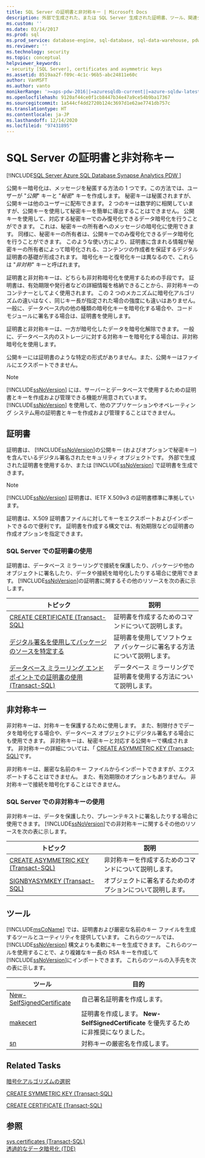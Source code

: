 ```yaml
---
title: SQL Server の証明書と非対称キー | Microsoft Docs
description: 外部で生成された、または SQL Server 生成された証明書、ツール、関連タスクなど、SQL Server の証明書と非対称キーについて説明します。
ms.custom: ''
ms.date: 03/14/2017
ms.prod: sql
ms.prod_service: database-engine, sql-database, sql-data-warehouse, pdw
ms.reviewer: ''
ms.technology: security
ms.topic: conceptual
helpviewer_keywords:
- security [SQL Server], certificates and asymmetric keys
ms.assetid: 8519aa2f-f09c-4c1c-96b5-abc24811e60c
author: VanMSFT
ms.author: vanto
monikerRange: '>=aps-pdw-2016||=azuresqldb-current||=azure-sqldw-latest||>=sql-server-2016||>=sql-server-linux-2017||=azuresqldb-mi-current'
ms.openlocfilehash: 9120af44ce0f1cb8447b34e47a9ce54b9ba17367
ms.sourcegitcommit: 1a544cf4dd2720b124c3697d1e62ae7741db757c
ms.translationtype: HT
ms.contentlocale: ja-JP
ms.lasthandoff: 12/14/2020
ms.locfileid: "97431895"
---
```

# <a name="sql-server-certificates-and-asymmetric-keys"></a>SQL Server の証明書と非対称キー
[!INCLUDE[SQL Server Azure SQL Database Synapse Analytics PDW ](../../includes/applies-to-version/sql-asdb-asdbmi-asa-pdw.md)]

 公開キー暗号化は、メッセージを秘匿する方法の 1 つです。この方法では、ユーザーが "*公開*" キーと "*秘密*" キーを作成します。 秘密キーは秘匿されますが、公開キーは他のユーザーに配布できます。 2 つのキーは数学的に相関していますが、公開キーを使用して秘密キーを簡単に導出することはできません。 公開キーを使用して、対応する秘密キーでのみ復号化できるデータ暗号化を行うことができます。 これは、秘密キーの所有者へのメッセージの暗号化に使用できます。 同様に、秘密キーの所有者は、公開キーでのみ復号化できるデータ暗号化を行うことができます。 このような使い方により、証明書に含まれる情報が秘密キーの所有者によって暗号化される、コンテンツの作成者を保証するデジタル証明書の基礎が形成されます。 暗号化キーと復号化キーは異なるので、これらは "*非対称*" キーと呼ばれます。
  
 証明書と非対称キーは、どちらも非対称暗号化を使用するための手段です。 証明書は、有効期限や発行者などの詳細情報を格納できることから、非対称キーのコンテナーとしてよく使用されます。 この 2 つのメカニズムに暗号化アルゴリズムの違いはなく、同じキー長が指定された場合の強度にも違いはありません。 一般に、データベース内の他の種類の暗号化キーを暗号化する場合や、コード モジュールに署名する場合は、証明書を使用します。  
  
 証明書と非対称キーは、一方が暗号化したデータを暗号化解除できます。 一般に、データベース内のストレージに対する対称キーを暗号化する場合は、非対称暗号化を使用します。  
  
 公開キーには証明書のような特定の形式がありません。また、公開キーはファイルにエクスポートできません。  
  
> [!NOTE]  
>  [!INCLUDE[ssNoVersion](../../includes/ssnoversion-md.md)] には、サーバーとデータベースで使用するための証明書とキーを作成および管理できる機能が用意されています。 [!INCLUDE[ssNoVersion](../../includes/ssnoversion-md.md)] を使用して、他のアプリケーションやオペレーティング システム用の証明書とキーを作成および管理することはできません。  
  
## <a name="certificates"></a>証明書  
 証明書は、 [!INCLUDE[ssNoVersion](../../includes/ssnoversion-md.md)]の公開キー (およびオプションで秘密キー) を含んでいるデジタル署名されたセキュリティ オブジェクトです。 外部で生成された証明書を使用するか、または [!INCLUDE[ssNoVersion](../../includes/ssnoversion-md.md)] で証明書を生成できます。  
  
> [!NOTE]  
>  [!INCLUDE[ssNoVersion](../../includes/ssnoversion-md.md)] 証明書は、IETF X.509v3 の証明書標準に準拠しています。  
  
 証明書は、X.509 証明書ファイルに対してキーをエクスポートおよびインポートできるので便利です。 証明書を作成する構文では、有効期限などの証明書の作成オプションを指定できます。  
  
### <a name="using-a-certificate-in-sql-server"></a>SQL Server での証明書の使用  
 証明書は、データベース ミラーリングで接続を保護したり、パッケージや他のオブジェクトに署名したり、データや接続を暗号化したりする場合に使用できます。 [!INCLUDE[ssNoVersion](../../includes/ssnoversion-md.md)]の証明書に関するその他のリソースを次の表に示します。  
  
|トピック|説明|  
|-----------|-----------------|  
|[CREATE CERTIFICATE &#40;Transact-SQL&#41;](../../t-sql/statements/create-certificate-transact-sql.md)|証明書を作成するためのコマンドについて説明します。|  
|[デジタル署名を使用してパッケージのソースを特定する](../../integration-services/security/identify-the-source-of-packages-with-digital-signatures.md)|証明書を使用してソフトウェア パッケージに署名する方法について説明します。|  
|[データベース ミラーリング エンドポイントでの証明書の使用 &#40;Transact-SQL&#41;](../../database-engine/database-mirroring/use-certificates-for-a-database-mirroring-endpoint-transact-sql.md)|データベース ミラーリングで証明書を使用する方法について説明します。|  
  
## <a name="asymmetric-keys"></a>非対称キー  
 非対称キーは、対称キーを保護するために使用します。 また、制限付きでデータを暗号化する場合や、データベース オブジェクトにデジタル署名する場合にも使用できます。 非対称キーは、秘密キーと対応する公開キーで構成されます。 非対称キーの詳細については、「 [CREATE ASYMMETRIC KEY &#40;Transact-SQL&#41;](../../t-sql/statements/create-asymmetric-key-transact-sql.md)です。  
  
 非対称キーは、厳密な名前のキー ファイルからインポートできますが、エクスポートすることはできません。 また、有効期限のオプションもありません。 非対称キーで接続を暗号化することはできません。  
  
### <a name="using-an-asymmetric-key-in-sql-server"></a>SQL Server での非対称キーの使用  
 非対称キーは、データを保護したり、プレーンテキストに署名したりする場合に使用できます。 [!INCLUDE[ssNoVersion](../../includes/ssnoversion-md.md)]での非対称キーに関するその他のリソースを次の表に示します。  
  
|トピック|説明|  
|-----------|-----------------|  
|[CREATE ASYMMETRIC KEY &#40;Transact-SQL&#41;](../../t-sql/statements/create-asymmetric-key-transact-sql.md)|非対称キーを作成するためのコマンドについて説明します。|  
|[SIGNBYASYMKEY &#40;Transact-SQL&#41;](../../t-sql/functions/signbyasymkey-transact-sql.md)|オブジェクトに署名するためのオプションについて説明します。|  
  
## <a name="tools"></a>ツール  
 [!INCLUDE[msCoName](../../includes/msconame-md.md)] では、証明書および厳密な名前のキー ファイルを生成するツールとユーティリティを提供しています。 これらのツールでは、 [!INCLUDE[ssNoVersion](../../includes/ssnoversion-md.md)] 構文よりも柔軟にキーを生成できます。 これらのツールを使用することで、より複雑なキー長の RSA キーを作成して [!INCLUDE[ssNoVersion](../../includes/ssnoversion-md.md)]にインポートできます。 これらのツールの入手先を次の表に示します。  
  
| ツール | 目的 |
| ---- | ------- |
|[New-SelfSignedCertificate](/powershell/module/pkiclient/new-selfsignedcertificate)|自己署名証明書を作成します。|  
|[makecert](/windows/desktop/SecCrypto/makecert)|証明書を作成します。 **New-SelfSignedCertificate** を優先するために非推奨になりました。|  
|[sn](/dotnet/framework/tools/sn-exe-strong-name-tool)|対称キーの厳密名を作成します。|  
  
## <a name="related-tasks"></a>Related Tasks  
 [暗号化アルゴリズムの選択](../../relational-databases/security/encryption/choose-an-encryption-algorithm.md)  
  
 [CREATE SYMMETRIC KEY &#40;Transact-SQL&#41;](../../t-sql/statements/create-symmetric-key-transact-sql.md)  
  
 [CREATE CERTIFICATE &#40;Transact-SQL&#41;](../../t-sql/statements/create-certificate-transact-sql.md)  
  
## <a name="see-also"></a>参照  
 [sys.certificates &#40;Transact-SQL&#41;](../../relational-databases/system-catalog-views/sys-certificates-transact-sql.md)   
 [透過的なデータ暗号化 &#40;TDE&#41;](../../relational-databases/security/encryption/transparent-data-encryption.md)  
  
  
